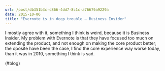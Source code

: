 ```yaml
---
url: /post/db351b3c-c866-4dd7-8c1c-a76679a9229a
date: 2015-10-06
title: "Evernote is in deep trouble – Business Insider"
---
```


I mostly agree with it, something I think is weird, because it is Business Insider. My problem with Evernote is that they have focused too much on extending the product, and not enough on making the core product better; the oposite have been the case, I find the core experience way worse today, than it was in 2010, something I think is sad.



(#blog)